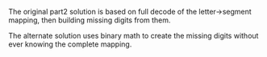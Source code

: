 The original part2 solution is based on full decode of the letter->segment mapping, then building missing digits from them.

The alternate solution uses binary math to create the missing digits without ever knowing the complete mapping.
